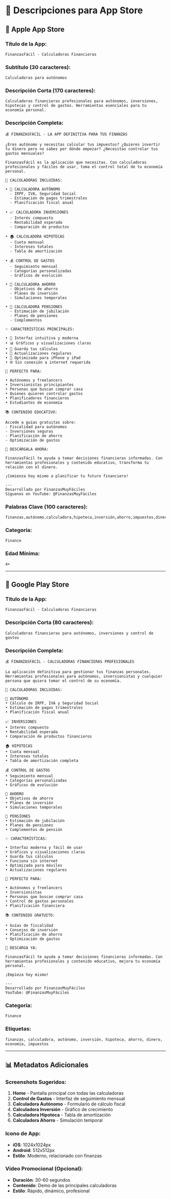 # 📱 Descripciones para App Store

## 🍎 **Apple App Store**

### **Título de la App:**
```
FinanzasFácil - Calculadoras Financieras
```

### **Subtítulo (30 caracteres):**
```
Calculadoras para autónomos
```

### **Descripción Corta (170 caracteres):**
```
Calculadoras financieras profesionales para autónomos, inversiones, hipotecas y control de gastos. Herramientas esenciales para tu economía personal.
```

### **Descripción Completa:**
```
💰 FINANZASFÁCIL - LA APP DEFINITIVA PARA TUS FINANZAS

¿Eres autónomo y necesitas calcular tus impuestos? ¿Quieres invertir tu dinero pero no sabes por dónde empezar? ¿Necesitas controlar tus gastos mensuales? 

FinanzasFácil es la aplicación que necesitas. Con calculadoras profesionales y fáciles de usar, toma el control total de tu economía personal.

🎯 CALCULADORAS INCLUIDAS:

• 💼 CALCULADORA AUTÓNOMO
  - IRPF, IVA, Seguridad Social
  - Estimación de pagos trimestrales
  - Planificación fiscal anual

• 📈 CALCULADORA INVERSIONES
  - Interés compuesto
  - Rentabilidad esperada
  - Comparación de productos

• 🏠 CALCULADORA HIPOTECAS
  - Cuota mensual
  - Intereses totales
  - Tabla de amortización

• 💰 CONTROL DE GASTOS
  - Seguimiento mensual
  - Categorías personalizadas
  - Gráficos de evolución

• 🏦 CALCULADORA AHORRO
  - Objetivos de ahorro
  - Planes de inversión
  - Simulaciones temporales

• 👴 CALCULADORA PENSIONES
  - Estimación de jubilación
  - Planes de pensiones
  - Complementos

✨ CARACTERÍSTICAS PRINCIPALES:

• 🎨 Interfaz intuitiva y moderna
• 📊 Gráficos y visualizaciones claras
• 💾 Guarda tus cálculos
• 🔄 Actualizaciones regulares
• 📱 Optimizada para iPhone y iPad
• 🌐 Sin conexión a internet requerida

🎯 PERFECTO PARA:

• Autónomos y freelancers
• Inversionistas principiantes
• Personas que buscan comprar casa
• Quienes quieren controlar gastos
• Planificadores financieros
• Estudiantes de economía

📚 CONTENIDO EDUCATIVO:

Accede a guías gratuitas sobre:
- Fiscalidad para autónomos
- Inversiones seguras
- Planificación de ahorro
- Optimización de gastos

🚀 DESCÁRGALA AHORA:

FinanzasFácil te ayuda a tomar decisiones financieras informadas. Con herramientas profesionales y contenido educativo, transforma tu relación con el dinero.

¡Comienza hoy mismo a planificar tu futuro financiero!

---
Desarrollado por FinanzasMuyFáciles
Síguenos en YouTube: @FinanzasMuyFáciles
```

### **Palabras Clave (100 caracteres):**
```
finanzas,autónomo,calculadora,hipoteca,inversión,ahorro,impuestos,dinero,economía
```

### **Categoría:**
```
Finance
```

### **Edad Mínima:**
```
4+
```

---

## 🤖 **Google Play Store**

### **Título de la App:**
```
FinanzasFácil - Calculadoras Financieras
```

### **Descripción Corta (80 caracteres):**
```
Calculadoras financieras para autónomos, inversiones y control de gastos
```

### **Descripción Completa:**
```
💰 FINANZASFÁCIL - CALCULADORAS FINANCIERAS PROFESIONALES

La aplicación definitiva para gestionar tus finanzas personales. Herramientas profesionales para autónomos, inversionistas y cualquier persona que quiera tomar el control de su economía.

🎯 CALCULADORAS INCLUIDAS:

💼 AUTÓNOMO
• Cálculo de IRPF, IVA y Seguridad Social
• Estimación de pagos trimestrales
• Planificación fiscal anual

📈 INVERSIONES
• Interés compuesto
• Rentabilidad esperada
• Comparación de productos financieros

🏠 HIPOTECAS
• Cuota mensual
• Intereses totales
• Tabla de amortización completa

💰 CONTROL DE GASTOS
• Seguimiento mensual
• Categorías personalizadas
• Gráficos de evolución

🏦 AHORRO
• Objetivos de ahorro
• Planes de inversión
• Simulaciones temporales

👴 PENSIONES
• Estimación de jubilación
• Planes de pensiones
• Complementos de pensión

✨ CARACTERÍSTICAS:

• Interfaz moderna y fácil de usar
• Gráficos y visualizaciones claras
• Guarda tus cálculos
• Funciona sin internet
• Optimizada para móviles
• Actualizaciones regulares

🎯 PERFECTO PARA:

• Autónomos y freelancers
• Inversionistas
• Personas que buscan comprar casa
• Control de gastos personales
• Planificación financiera

📚 CONTENIDO GRATUITO:

• Guías de fiscalidad
• Consejos de inversión
• Planificación de ahorro
• Optimización de gastos

🚀 DESCARGA YA:

FinanzasFácil te ayuda a tomar decisiones financieras informadas. Con herramientas profesionales y contenido educativo, mejora tu economía personal.

¡Empieza hoy mismo!

---
Desarrollado por FinanzasMuyFáciles
YouTube: @FinanzasMuyFáciles
```

### **Categoría:**
```
Finance
```

### **Etiquetas:**
```
finanzas, calculadora, autónomo, inversión, hipoteca, ahorro, dinero, economía, impuestos
```

---

## 📊 **Metadatos Adicionales**

### **Screenshots Sugeridos:**
1. **Home** - Pantalla principal con todas las calculadoras
2. **Control de Gastos** - Interfaz de seguimiento mensual
3. **Calculadora Autónomo** - Formulario de cálculo fiscal
4. **Calculadora Inversión** - Gráfico de crecimiento
5. **Calculadora Hipoteca** - Tabla de amortización
6. **Calculadora Ahorro** - Simulación temporal

### **Icono de App:**
- **iOS**: 1024x1024px
- **Android**: 512x512px
- **Estilo**: Moderno, relacionado con finanzas

### **Vídeo Promocional (Opcional):**
- **Duración**: 30-60 segundos
- **Contenido**: Demo de las principales calculadoras
- **Estilo**: Rápido, dinámico, profesional

